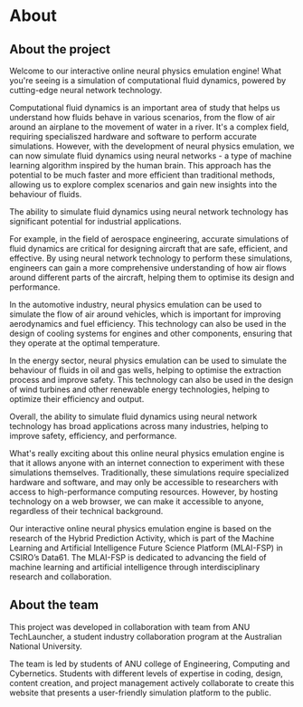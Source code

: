 # About

## About the project

Welcome to our interactive online neural physics emulation engine! What you're seeing is a simulation of computational fluid dynamics, powered by cutting-edge neural network technology.

Computational fluid dynamics is an important area of study that helps us understand how fluids behave in various scenarios, from the flow of air around an airplane to the movement of water in a river. It's a complex field, requiring specialiszed hardware and software to perform accurate simulations.
However, with the development of neural physics emulation, we can now simulate fluid dynamics using neural networks - a type of machine learning algorithm inspired by the human brain. This approach has the potential to be much faster and more efficient than traditional methods, allowing us to explore complex scenarios and gain new insights into the behaviour of fluids.

The ability to simulate fluid dynamics using neural network technology has significant potential for industrial applications.

For example, in the field of aerospace engineering, accurate simulations of fluid dynamics are critical for designing aircraft that are safe, efficient, and effective. By using neural network technology to perform these simulations, engineers can gain a more comprehensive understanding of how air flows around different parts of the aircraft, helping them to optimise its design and performance.

In the automotive industry, neural physics emulation can be used to simulate the flow of air around vehicles, which is important for improving aerodynamics and fuel efficiency. This technology can also be used in the design of cooling systems for engines and other components, ensuring that they operate at the optimal temperature.

In the energy sector, neural physics emulation can be used to simulate the behaviour of fluids in oil and gas wells, helping to optimise the extraction process and improve safety. This technology can also be used in the design of wind turbines and other renewable energy technologies, helping to optimize their efficiency and output.

Overall, the ability to simulate fluid dynamics using neural network technology has broad applications across many industries, helping to improve safety, efficiency, and performance.

What's really exciting about this online neural physics emulation engine is that it allows anyone with an internet connection to experiment with these simulations themselves. Traditionally, these simulations require specialized hardware and software, and may only be accessible to researchers with access to high-performance computing resources. However, by hosting technology on a web browser, we can make it accessible to anyone, regardless of their technical background.

Our interactive online neural physics emulation engine is based on the research of the Hybrid Prediction Activity, which is part of the Machine Learning and Artificial Intelligence Future Science Platform (MLAI-FSP) in CSIRO’s Data61. The MLAI-FSP is dedicated to advancing the field of machine learning and artificial intelligence through interdisciplinary research and collaboration.

## About the team

This project was developed in collaboration with team from ANU TechLauncher, a student industry collaboration program at the Australian National University.

The team is led by students of ANU college of Engineering, Computing and Cybernetics. Students with different levels of expertise in coding, design, content creation, and project management actively collaborate to create this website that presents a user-friendly simulation platform to the public.
